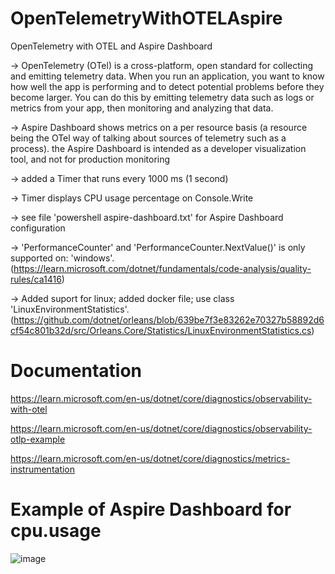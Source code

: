# OpenTelemetryWithOTELAspire
OpenTelemetry with OTEL and Aspire Dashboard

-> OpenTelemetry (OTel) is a cross-platform, open standard for collecting and emitting telemetry data.
When you run an application, you want to know how well the app is performing and to detect potential problems before they become larger. You can do this by emitting telemetry data such as logs or metrics from your app, then monitoring and analyzing that data.

-> Aspire Dashboard shows metrics on a per resource basis (a resource being the OTel way of talking about sources of telemetry such as a process). the Aspire Dashboard is intended as a developer visualization tool, and not for production monitoring

-> added a Timer that runs every 1000 ms (1 second)

-> Timer displays CPU usage percentage on Console.Write

-> see file 'powershell aspire-dashboard.txt' for Aspire Dashboard configuration

-> 'PerformanceCounter' and 'PerformanceCounter.NextValue()' is only supported on: 'windows'. (https://learn.microsoft.com/dotnet/fundamentals/code-analysis/quality-rules/ca1416)

-> Added suport for linux; added docker file; use class 'LinuxEnvironmentStatistics'. (https://github.com/dotnet/orleans/blob/639be7f3e83262e70327b58892d6cf54c801b32d/src/Orleans.Core/Statistics/LinuxEnvironmentStatistics.cs)


# Documentation
https://learn.microsoft.com/en-us/dotnet/core/diagnostics/observability-with-otel

https://learn.microsoft.com/en-us/dotnet/core/diagnostics/observability-otlp-example

https://learn.microsoft.com/en-us/dotnet/core/diagnostics/metrics-instrumentation



# Example of Aspire Dashboard for cpu.usage



![image](https://github.com/user-attachments/assets/fb590b92-d264-4034-9bf4-bf942f04fb7f)

